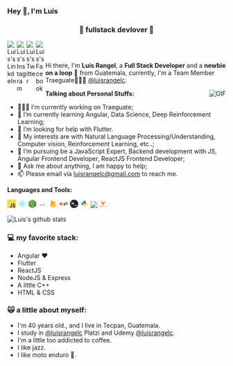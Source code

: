 ### Hey 👋, I'm Luis
<h3 align="center">🚀 fullstack devlover 🚀</h3>

<!--
**lrangelc/lrangelc** is a ✨ _special_ ✨ repository because its `README.md` (this file) appears on your GitHub profile.

Here are some ideas to get you started:

- 🔭 I’m currently working on ...
- 🌱 I’m currently learning ...
- 👯 I’m looking to collaborate on ...
- 🤔 I’m looking for help with ...
- 💬 Ask me about ...
- 📫 How to reach me: ...
- 😄 Pronouns: ...
- ⚡ Fun fact: ...
-->

<a href="https://www.linkedin.com/in/luisrangelc/">
  <img align="left" alt="Luis's LinkdeIn" width="22px" src="https://cdn.jsdelivr.net/npm/simple-icons@v3/icons/linkedin.svg" />
</a>
<a href="https://www.instagram.com/luisrangelc/">
  <img align="left" alt="Luis's Instagram" width="22px" src="https://cdn.jsdelivr.net/npm/simple-icons@v3/icons/instagram.svg" />
</a>
<a href="https://www.twitter.com/luis_rangel_c">
  <img align="left" alt="Luis's Twitter" width="22px" src="https://cdn.jsdelivr.net/npm/simple-icons@v3/icons/twitter.svg" />
</a>
<a href="https://www.facebook.com/luisrangelc">
  <img align="left" alt="Luis's Facebook" width="22px" src="https://cdn.jsdelivr.net/npm/simple-icons@v3/icons/facebook.svg" />
</a>

<br />
<br />

Hi there, I'm **Luis Rangel**, a **Full Stack Developer** and a **newbie on a loop** 🚀 from Guatemala, currently, I'm a Team Member Traeguate🙍🏽‍♂️ [@luisrangelc](https://traeguate.gt/). 

  <img align="right" alt="GIF" src="https://i.pinimg.com/originals/e4/26/70/e426702edf874b181aced1e2fa5c6cde.gif" />

**Talking about Personal Stuffs:**

- 👨🏽‍💻 I’m currently working on Traeguate;
- 🌱 I’m currently learning Angular, Data Science, Deep Reinforcement Learning; 
- 🤔 I’m looking for help with Flutter.
- 🤔 My interests are with Natural Language Processing/Understanding, Computer vision, Reinforcement Learning, etc..;
- 💼 I’m pursuing be a JavaScript Expert, Backend development with JS, Angular Frontend Developer, ReactJS Frontend Developer;
- 💬 Ask me about anything, I am happy to help;
- 📫 Please email via luisrangelc@gmail.com to reach me.


**Languages and Tools:**  

<code><img height="20" src="https://raw.githubusercontent.com/github/explore/80688e429a7d4ef2fca1e82350fe8e3517d3494d/topics/javascript/javascript.png"></code>
<code><img height="20" src="https://raw.githubusercontent.com/github/explore/80688e429a7d4ef2fca1e82350fe8e3517d3494d/topics/react/react.png"></code>
<code><img height="20" src="https://raw.githubusercontent.com/github/explore/80688e429a7d4ef2fca1e82350fe8e3517d3494d/topics/nodejs/nodejs.png"></code>
<code><img height="20" src="https://raw.githubusercontent.com/github/explore/80688e429a7d4ef2fca1e82350fe8e3517d3494d/topics/mysql/mysql.png"></code>
<code><img height="20" src="https://raw.githubusercontent.com/github/explore/80688e429a7d4ef2fca1e82350fe8e3517d3494d/topics/firebase/firebase.png"></code>
<code><img height="20" src="https://raw.githubusercontent.com/github/explore/80688e429a7d4ef2fca1e82350fe8e3517d3494d/topics/git/git.png"></code>
<code><img height="20" src="https://raw.githubusercontent.com/github/explore/80688e429a7d4ef2fca1e82350fe8e3517d3494d/topics/terminal/terminal.png"></code>
<code><img height="20" src="https://raw.githubusercontent.com/github/explore/80688e429a7d4ef2fca1e82350fe8e3517d3494d/topics/python/python.png"></code>
<code><img height="20" src="https://pytorch.org/assets/images/pytorch-logo.png"></code>
<code><img height="20" src="https://raw.githubusercontent.com/github/explore/80688e429a7d4ef2fca1e82350fe8e3517d3494d/topics/tensorflow/tensorflow.png"></code>

![Luis's github stats](https://github-readme-stats.vercel.app/api?username=lrangelc&show_icons=true&hide_border=true)



### 💻 my favorite stack:
- Angular ❤
- Flutter
- ReactJS
- NodeJS & Express
- A little C++
- HTML & CSS

### 🙀 a little about myself:
- I'm 40 years old., and I live in Tecpan, Guatemala.
- I study in [@luisrangelc](https://platzi.com/@luisrangelc/) Platzi and Udemy [@luisrangelc](https://www.udemy.com/user/luis-rangel-18/).
- I'm a little too addicted to coffee.
- I like jazz.
- I like moto enduro 🛵.
